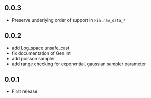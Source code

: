 ## 0.0.3
- Preserve underlying order of support in `Fin.raw_data_*`

## 0.0.2
- add Log_space.unsafe_cast
- fix documentation of Gen.int
- add poisson sampler
- add range checking for exponential, gaussian sampler parameter

## 0.0.1
- First release
